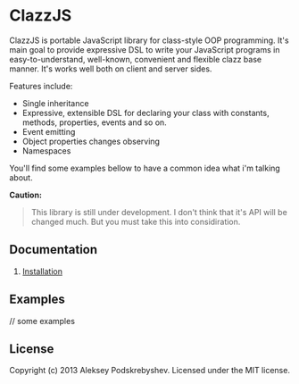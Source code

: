 ClazzJS
=======

ClazzJS is portable JavaScript library for class-style OOP programming. It's main goal to provide expressive DSL to
write your JavaScript programs in easy-to-understand, well-known, convenient and flexible clazz base manner. It's works
well both on client and server sides.

Features include:
- Single inheritance
- Expressive, extensible DSL for declaring your class with constants, methods, properties, events and so on.
- Event emitting
- Object properties changes observing
- Namespaces

You'll find some examples bellow to have a common idea what i'm talking about.

**Caution:** 
> This library is still under development. I don't think that it's API will be changed much. But you must take this into considiration.

Documentation
-------------

1. [Installation](docs/1_Installation.md)

Examples
--------

// some examples

License
-------
Copyright (c) 2013 Aleksey Podskrebyshev. Licensed under the MIT license.
